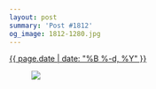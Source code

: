 ```yaml
---
layout: post
summary: 'Post #1812'
og_image: 1812-1280.jpg
---
```


<p>
 <time>
  <a href="/1812">
   {{ page.date | date: "%B %-d, %Y" }}
  </a>
 </time>
 <a href="/1812">
  <figure data-taken="10/7/2023">
   <img sizes="(min-width: 700px) 50vw, calc(100vw - 2rem)" src="{{ site.assets_url }}/1812-640.jpg" srcset="{{ site.assets_url }}/1812-320.jpg 320w, {{ site.assets_url }}/1812-640.jpg 640w, {{ site.assets_url }}/1812-960.jpg 960w, {{ site.assets_url }}/1812-1280.jpg 1280w"/>
  </figure>
 </a>
</p>
